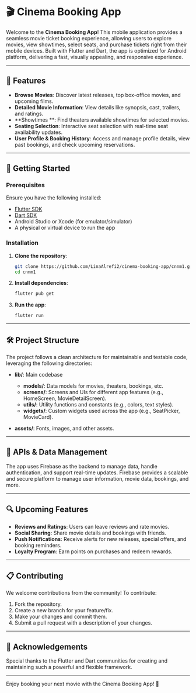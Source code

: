 # 🎬 Cinema Booking App

Welcome to the **Cinema Booking App**! This mobile application provides a seamless movie ticket booking experience, allowing users to explore movies, view showtimes, select seats, and purchase tickets right from their mobile devices. Built with Flutter and Dart, the app is optimized for Android platform, delivering a fast, visually appealing, and responsive experience.

---

## 📱 Features

- **Browse Movies**: Discover latest releases, top box-office movies, and upcoming films.
- **Detailed Movie Information**: View details like synopsis, cast, trailers, and ratings.
- **Showtimes **: Find theaters available showtimes for selected movies.
- **Seating Selection**: Interactive seat selection with real-time seat availability updates.
- **User Profile & Booking History**: Access and manage profile details, view past bookings, and check upcoming reservations.

---

## 🚀 Getting Started

### Prerequisites

Ensure you have the following installed:
- [Flutter SDK](https://flutter.dev/docs/get-started/install)
- [Dart SDK](https://dart.dev/get-dart)
- Android Studio or Xcode (for emulator/simulator)
- A physical or virtual device to run the app

### Installation

1. **Clone the repository**:
    ```bash
    git clone https://github.com/LinaAlrefi2/cinema-booking-app/cnnm1.git
    cd cnnm1
    ```

2. **Install dependencies**:
    ```bash
    flutter pub get
    ```

3. **Run the app**:
    ```bash
    flutter run
    ```

---

## 🛠️ Project Structure

The project follows a clean architecture for maintainable and testable code, leveraging the following directories:

- **lib/**: Main codebase
  - **models/**: Data models for movies, theaters, bookings, etc.
  - **screens/**: Screens and UIs for different app features (e.g., HomeScreen, MovieDetailScreen).
  - **utils/**: Utility functions and constants (e.g., colors, text styles).
  - **widgets/**: Custom widgets used across the app (e.g., SeatPicker, MovieCard).
  
- **assets/**: Fonts, images, and other assets.

---

## 📡 APIs & Data Management

The app uses Firebase as the backend to manage data, handle authentication, and support real-time updates. Firebase provides a scalable and secure platform to manage user information, movie data, bookings, and more.

---


## 🔍 Upcoming Features

- **Reviews and Ratings**: Users can leave reviews and rate movies.
- **Social Sharing**: Share movie details and bookings with friends.
- **Push Notifications**: Receive alerts for new releases, special offers, and booking reminders.
- **Loyalty Program**: Earn points on purchases and redeem rewards.

---

## 📋 Contributing

We welcome contributions from the community! To contribute:

1. Fork the repository.
2. Create a new branch for your feature/fix.
3. Make your changes and commit them.
4. Submit a pull request with a description of your changes.

---




## 🙌 Acknowledgements

Special thanks to the Flutter and Dart communities for creating and maintaining such a powerful and flexible framework.

---

Enjoy booking your next movie with the Cinema Booking App! 🎥
